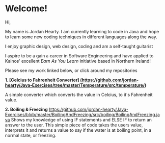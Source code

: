 # Welcome!

Hi,

My name is Jordan Hearty.  I am currently learning to code in Java and hope to learn some new coding techniques in different languages along the way.

I enjoy graphic design, web design, coding and am a self-taught guitarist

I aspire to be a gain a career in Software Engineering and have applied to Kainos' excellent <i>Earn As You Learn</i> initiative based in Northern Ireland! 

Please see my work linked below, or click around my repositories

<b>1. [Celcius to Fahrenheit Converter] (https://github.com/jordan-hearty/Java-Exercises/tree/master/Temperature/src/temperature/)</b>

A simple converter which converts the value in Celcius, to it's Fahrenheit value.

<b>2. Boiling & Freezing</b> https://github.com/jordan-hearty/Java-Exercises/blob/master/BoilingAndFreezing/src/boiling/BoilingAndFreezing.java
Shows my knowledge of using IF statements and ELSE IF to return an answer to the user. This simple piece of code takes the users value, interprets it and returns a value to say if the water is at boiling point, in a normal state, or freezing.
